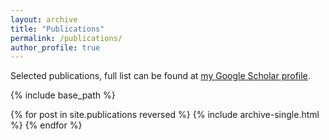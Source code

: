 ```yaml
---
layout: archive
title: "Publications"
permalink: /publications/
author_profile: true
---
```


<!--{% if author.googlescholar %}
  <p>You can also find my articles on <u><a href="https://scholar.google.com/citations?user=c5EdqCYAAAAJ&hl=en">my Google Scholar profile</a>.</u></p>
{% endif %}
-->
<p>Selected publications, full list can be found at <a href="https://scholar.google.com/citations?user=c5EdqCYAAAAJ&hl=en">my Google Scholar profile</a>.</p>

{% include base_path %}

{% for post in site.publications reversed %}
  {% include archive-single.html %}
{% endfor %}
